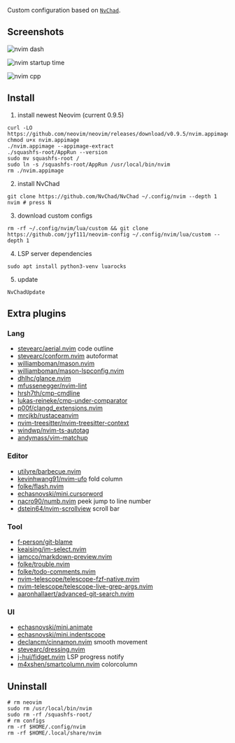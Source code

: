 Custom configuration based on [`NvChad`](https://github.com/NvChad/NvChad).

## Screenshots

![nvim dash](https://s1.ax1x.com/2023/08/28/pPaBBW9.png)

![nvim startup time](https://s1.ax1x.com/2023/08/28/pPaBsQ1.png)

![nvim cpp](https://s1.ax1x.com/2023/08/28/pPaBDzR.png)

## Install

1. install newest Neovim (current 0.9.5)

```shell
curl -LO https://github.com/neovim/neovim/releases/download/v0.9.5/nvim.appimage
chmod u+x nvim.appimage
./nvim.appimage --appimage-extract
./squashfs-root/AppRun --version
sudo mv squashfs-root /
sudo ln -s /squashfs-root/AppRun /usr/local/bin/nvim
rm ./nvim.appimage
```

2. install NvChad

```shell
git clone https://github.com/NvChad/NvChad ~/.config/nvim --depth 1
nvim # press N
```

3. download custom configs

```shell
rm -rf ~/.config/nvim/lua/custom && git clone https://github.com/jyf111/neovim-config ~/.config/nvim/lua/custom --depth 1
```

4. LSP server dependencies

```shell
sudo apt install python3-venv luarocks
```

5. update

```shell
NvChadUpdate
```

## Extra plugins

### Lang

- [stevearc/aerial.nvim](https://github.com/stevearc/aerial.nvim) code outline
- [stevearc/conform.nvim](https://github.com/stevearc/conform.nvim) autoformat
- [williamboman/mason.nvim](https://github.com/williamboman/mason.nvim)
- [williamboman/mason-lspconfig.nvim](https://github.com/williamboman/mason-lspconfig.nvim)
- [dhlhc/glance.nvim](https://github.com/dhlhc/glance.nvim)
- [mfussenegger/nvim-lint](https://github.com/mfussenegger/nvim-lint)
- [hrsh7th/cmp-cmdline](https://github.com/hrsh7th/cmp-cmdline)
- [lukas-reineke/cmp-under-comparator](https://github.com/lukas-reineke/cmp-under-comparator)
- [p00f/clangd_extensions.nvim](https://github.com/p00f/clangd_extensions.nvim)
- [mrcjkb/rustaceanvim](https://github.com/mrcjkb/rustaceanvim)
- [nvim-treesitter/nvim-treesitter-context](nvim-treesitter/nvim-treesitter-context)
- [windwp/nvim-ts-autotag](https://github.com/windwp/nvim-ts-autotag)
- [andymass/vim-matchup](https://github.com/andymass/vim-matchup)

### Editor

- [utilyre/barbecue.nvim](https://github.com/utilyre/barbecue.nvim)
- [kevinhwang91/nvim-ufo](https://github.com/kevinhwang91/nvim-ufo) fold column
- [folke/flash.nvim](https://github.com/folke/flash.nvim)
- [echasnovski/mini.cursorword](https://github.com/echasnovski/mini.cursorword)
- [nacro90/numb.nvim](https://github.com/nacro90/numb.nvim) peek jump to line number
- [dstein64/nvim-scrollview](https://github.com/dstein64/nvim-scrollview) scroll bar

### Tool

- [f-person/git-blame](https://github.com/f-person/git-blame)
- [keaising/im-select.nvim](https://github.com/keaising/im-select.nvim)
- [iamcco/markdown-preview.nvim](https://github.com/iamcco/markdown-preview.nvim)
- [folke/trouble.nvim](https://github.com/folke/trouble.nvim)
- [folke/todo-comments.nvim](https://github.com/folke/todo-comments.nvim)
- [nvim-telescope/telescope-fzf-native.nvim](https://github.com/nvim-telescope/telescope-fzf-native.nvim)
- [nvim-telescope/telescope-live-grep-args.nvim](https://github.com/nvim-telescope/telescope-live-grep-args.nvim)
- [aaronhallaert/advanced-git-search.nvim](https://github.com/aaronhallaert/advanced-git-search.nvim)

### UI

- [echasnovski/mini.animate](https://github.com/echasnovski/mini.animate)
- [echasnovski/mini.indentscope](https://github.com/echasnovski/mini.indentscope)
- [declancm/cinnamon.nvim](https://github.com/declancm/cinnamon.nvim) smooth movement
- [stevearc/dressing.nvim](https://github.com/stevearc/dressing.nvim)
- [j-hui/fidget.nvim](https://github.com/j-hui/fidget.nvim) LSP progress notify
- [m4xshen/smartcolumn.nvim](https://github.com/m4xshen/smartcolumn.nvim) colorcolumn

## Uninstall

```shell
# rm neovim
sudo rm /usr/local/bin/nvim
sudo rm -rf /squashfs-root/
# rm configs
rm -rf $HOME/.config/nvim
rm -rf $HOME/.local/share/nvim
```
